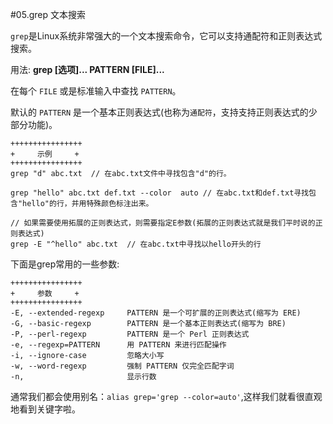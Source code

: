 #05.grep 文本搜索
  
  <code>grep</code>是Linux系统非常强大的一个文本搜索命令，它可以支持通配符和正则表达式搜索。
  
  用法:  **grep [选项]... PATTERN [FILE]...**  

  在每个 <code>FILE</code> 或是标准输入中查找 <code>PATTERN</code>。
  
  默认的 <code>PATTERN</code> 是一个基本正则表达式(也称为<code>通配符</code>，支持支持正则表达式的少部分功能)。

```
++++++++++++++++
+     示例     +
++++++++++++++++
grep "d" abc.txt  // 在abc.txt文件中寻找包含"d"的行。

grep "hello" abc.txt def.txt --color  auto // 在abc.txt和def.txt寻找包含"hello"的行，并用特殊颜色标注出来。

// 如果需要使用拓展的正则表达式，则需要指定E参数(拓展的正则表达式就是我们平时说的正则表达式)
grep -E "^hello" abc.txt  // 在abc.txt中寻找以hello开头的行
```

下面是grep常用的一些参数:

```
++++++++++++++++
+     参数     +
++++++++++++++++
-E, --extended-regexp     PATTERN 是一个可扩展的正则表达式(缩写为 ERE)
-G, --basic-regexp        PATTERN 是一个基本正则表达式(缩写为 BRE)
-P, --perl-regexp         PATTERN 是一个 Perl 正则表达式
-e, --regexp=PATTERN      用 PATTERN 来进行匹配操作
-i, --ignore-case         忽略大小写
-w, --word-regexp         强制 PATTERN 仅完全匹配字词
-n,                       显示行数
```

通常我们都会使用别名：`alias grep='grep --color=auto'`,这样我们就看很直观地看到关键字啦。
